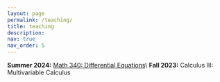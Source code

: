 ```yaml
---
layout: page
permalink: /teaching/
title: teaching
description:
nav: true
nav_order: 5
---
```


**Summer 2024:** [Math 340: Differential Equations](/teaching/ode_summer24)\\
**Fall 2023:** Calculus III: Multivariable Calculus
